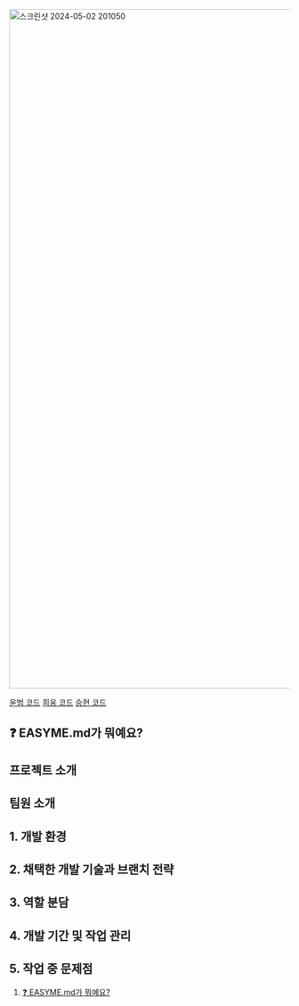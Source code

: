 <img width="1219" alt="스크린샷 2024-05-02 201050" src="https://github.com/samhomesss/TeamProject/assets/159544864/fc0728a4-56a8-4bb9-b9a3-070a4c2561d3">

[윤범 코드](https://github.com/samhomesss/TeamProject/tree/main/Assets/yb)
[희웅 코드](https://github.com/samhomesss/TeamProject/tree/main/Assets/yb)
[승현 코드](https://github.com/samhomesss/TeamProject/tree/main/Assets/yb)

## ❓ EASYME.md가 뭐예요?   


## **프로젝트 소개** 


## **팀원 소개** 


## **1. 개발 환경** 


## **2. 채택한 개발 기술과 브랜치 전략** 


## **3. 역할 분담** 


## **4. 개발 기간 및 작업 관리** 


## **5. 작업 중 문제점** 

1. [❓ EASYME.md가 뭐예요?  ](#-easymemd가-뭐예요)

